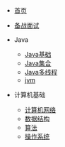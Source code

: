 * [首页](docs/first)

* [备战面试](docs/备战面试)
  
* Java

  * [Java基础](docs/面试题总结-Java基础.md)
  * [Java集合](docs/Java集合.md)
  * [Java多线程](docs/Java多线程.md)
  * [jvm](docs/jvm.md)

* 计算机基础

  * [计算机网络](docs/计算机网络.md)
  * [数据结构](docs/数据结构.md)
  * [算法](docs/算法.md)
  * [操作系统](docs/操作系统.md)

  

